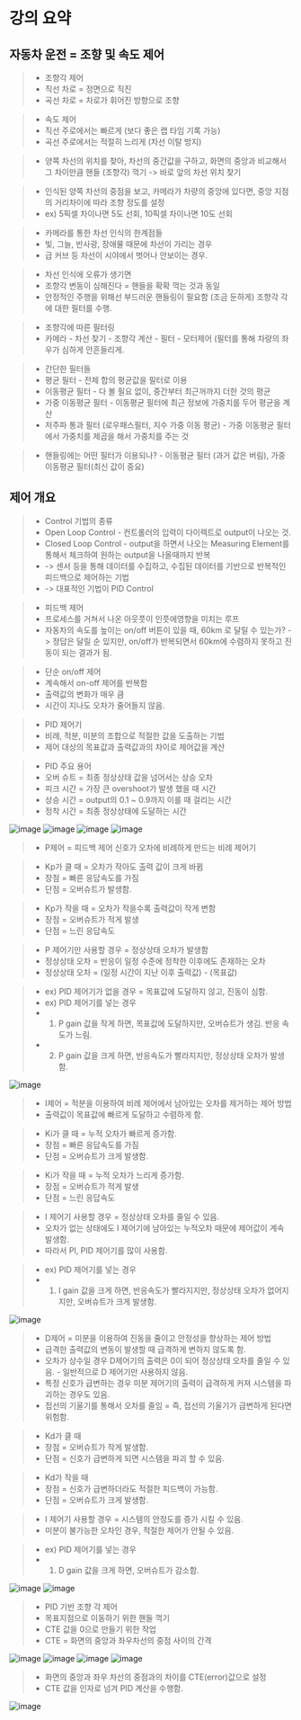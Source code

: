 # 강의 요약

## 자동차 운전 = 조향 및 속도 제어
> * 조향각 제어
> * 직선 차로 = 정면으로 직진
> * 곡선 차로 = 차로가 휘어진 방향으로 조향

> * 속도 제어
> * 직선 주로에서는 빠르게 (보다 좋은 랩 타임 기록 가능)
> * 곡선 주로에서는 적절히 느리게 (차선 이탈 방지)

> * 양쪽 차선의 위치를 찾아, 차선의 중간값을 구하고, 화면의 중앙과 비교해서 그 차이만큼 핸들 (조향각) 꺽기
> -> 바로 앞의 차선 위치 찾기

> * 인식된 양쪽 차선의 중점을 보고, 카메라가 차량의 중앙에 있다면, 중앙 지점의 거리차이에 따라 조향 정도를 설정
> * ex) 5픽셀 차이나면 5도 선회, 10픽셀 차이나면 10도 선회

> * 카메라를 통한 차선 인식의 한계점들
> * 빛, 그늘, 반사광, 장애물 때문에 차선이 가리는 경우
> * 급 커브 등 차선이 시야에서 벗어나 안보이는 경우.

> * 차선 인식에 오류가 생기면
> * 조향각 변동이 심해진다 = 핸들을 확확 꺽는 것과 동일
> * 안정적인 주행을 위해선 부드러운 핸들링이 필요함 (조금 둔하게) 조향각 각에 대한 필터를 수행.

> * 조향각에 따른 필터링
> * 카메라 - 차선 찾기 - 조향각 계산 - 필터 - 모터제어 (필터를 통해 차량의 좌우가 심하게 안흔들리게.

> * 간단한 필터들
> * 평균 필터 - 전체 합의 평균값을 필터로 이용
> * 이동평균 필터 - 다 볼 필요 없이, 중간부터 최근꺼까지 더한 것의 평균
> * 가중 이동평균 필터 - 이동평균 필터에 최근 정보에 가중치를 두어 평균을 계산
> * 저주파 통과 필터 (로우패스필터, 지수 가중 이동 평균) - 가중 이동평균 필터에서 가중치를 제곱을 해서 가중치를 주는 것

> * 핸들링에는 어떤 필터가 이용되나? - 이동평균 필터 (과거 값은 버림), 가중 이동평균 필터(최신 값이 중요)

## 제어 개요
> * Control 기법의 종류
> * Open Loop Control - 컨트롤러의 입력이 다이렉트로 output이 나오는 것.
> * Closed Loop Control - output을 하면서 나오는 Measuring Element를 통해서 체크하여 원하는 output을 나올때까지 반복
> * -> 센서 등을 통해 데이터를 수집하고, 수집된 데이터를 기반으로 반복적인 피드백으로 제어하는 기법
> * -> 대표적인 기법이 PID Control

> * 피드백 제어
> * 프로세스를 거쳐서 나온 아웃풋이 인풋에영향을 미치는 루프
> * 자동차의 속도를 높이는 on/off 버튼이 있을 때, 60km 로 달릴 수 있는가?
> -> 정답은 달릴 순 있지만, on/off가 반복되면서 60km에 수렴하지 못하고 진동이 되는 결과가 됨.

> * 단순 on/off 제어
> * 계속해서 on-off 제어를 반복함
> * 출력값의 변화가 매우 큼
> * 시간이 지나도 오차가 줄어들지 않음.

> * PID 제어기
> * 비례, 적분, 미분의 조합으로 적절한 값을 도출하는 기법
> * 제어 대상의 목표값과 출력값과의 차이로 제어값을 계산

> * PID 주요 용어
> * 오버 슈트 = 최종 정상상태 값을 넘어서는 상승 오차
> * 피크 시간 = 가장 큰 overshoot가 발생 했을 때 시간
> * 상승 시간 = output의 0.1 ~ 0.9까지 이를 때 걸리는 시간
> * 정착 시간 = 최종 정상상태에 도달하는 시간

![image](https://user-images.githubusercontent.com/55529455/160755719-fdf9c6b1-4b15-47d9-83f8-f33c64c5d980.png)
![image](https://user-images.githubusercontent.com/55529455/160755743-3aba0395-0e4a-4bf9-82a5-29160b8ede39.png)
![image](https://user-images.githubusercontent.com/55529455/160765244-a3c76c2c-ec2b-4b3a-a2cb-28fbd4afb7db.png)
![image](https://user-images.githubusercontent.com/55529455/160765573-6fb29642-7b07-41da-94b9-5174d5d52ff9.png)

> * P제어 = 피드백 제어 신호가 오차에 비례하게 만드는 비례 제어기

> * Kp가 클 때 = 오차가 작아도 출력 값이 크게 바뀜
> * 장점 = 빠른 응답속도를 가짐
> * 단점 = 오버슈트가 발생함.

> * Kp가 작을 때 = 오차가 작을수록 출력값이 작게 변함
> * 장점 = 오버슈트가 적게 발생
> * 단점 = 느린 응답속도

> * P 제어기만 사용할 경우 = 정상상태 오차가 발생함
> * 정상상태 오차 = 반응이 일정 수준에 정착한 이후에도 존재하는 오차
> * 정상상태 오차 = (일정 시간이 지난 이후 출력값) - (목표값)

> * ex) PID 제어기가 없을 경우 = 목표값에 도달하지 않고, 진동이 심함.
> * ex) PID 제어기를 넣는 경우
> * 1. P gain 값을 작게 하면, 목표값에 도달하지만, 오버슈트가 생김. 반응 속도가 느림.
> * 2. P gain 값을 크게 하면, 반응속도가 빨라지지만, 정상상태 오차가 발생함.

![image](https://user-images.githubusercontent.com/55529455/160766286-3ec19e54-3757-48db-87b9-cb07747c71fb.png)

> * I제어 = 적분을 이용하여 비례 제어에서 남아있는 오차를 제거하는 제어 방법
> * 출력값이 목표값에 빠르게 도달하고 수렴하게 함.

> * Ki가 클 때 = 누적 오차가 빠르게 증가함.
> * 장점 = 빠른 응답속도를 가짐
> * 단점 = 오버슈트가 크게 발생함.

> * Ki가 작을 때 = 누적 오차가 느리게 증가함.
> * 장점 = 오버슈트가 적게 발생
> * 단점 = 느린 응답속도

> * I 제어기 사용할 경우 = 정상상태 오차를 줄일 수 있음.
> * 오차가 없는 상태에도 I 제어기에 남아있는 누적오차 때문에 제어값이 계속 발생함.
> * 따라서 PI, PID 제어기를 많이 사용함.

> * ex) PID 제어기를 넣는 경우
> * 1. I gain 값을 크게 하면, 반응속도가 빨라지지만, 정상상태 오차가 없어지지만, 오버슈트가 크게 발생함.

![image](https://user-images.githubusercontent.com/55529455/160767010-ff7c1d41-d216-4460-9bb1-fe1519c18d39.png)

> * D제어 = 미분을 이용하여 진동을 줄이고 안정성을 향상하는 제어 방법
> * 급격한 출력값의 변동이 발생할 때 급격하게 변하지 않도록 함.
> * 오차가 상수일 경우 D제어기의 출력은 0이 되어 정상상태 오차를 줄일 수 있음. - 일반적으로 D 제어기만 사용하지 않음.
> * 특정 신호가 급변하는 경우 미분 제어기의 출력이 급격하게 커져 시스템을 파괴하는 경우도 있음.
> * 접선의 기울기를 통해서 오차를 줄임 = 즉, 접선의 기울기가 급변하게 된다면 위험함.

> * Kd가 클 때
> * 장점 = 오버슈트가 작게 발생함.
> * 단점 = 신호가 급변하게 되면 시스템을 파괴 할 수 있음.

> * Kd가 작을 때
> * 장점 = 신호가 급변하더라도 적절한 피드백이 가능함.
> * 단점 = 오버슈트가 크게 발생함.

> * I 제어기 사용할 경우 = 시스템의 안정도를 증가 시킬 수 있음.
> * 미분이 불가능한 오차인 경우, 적절한 제어가 안될 수 있음.

> * ex) PID 제어기를 넣는 경우
> * 1. D gain 값을 크게 하면, 오버슈트가 감소함.

![image](https://user-images.githubusercontent.com/55529455/160768875-b6081118-b64d-436a-8272-436587eb6e06.png)
![image](https://user-images.githubusercontent.com/55529455/160768934-d8b4671f-361a-4f00-96ae-9a76483611a3.png)

> * PID 기반 조향 각 제어
> * 목표지점으로 이동하기 위한 핸들 꺽기
> * CTE 값을 0으로 만들기 위한 작업
> * CTE = 화면의 중앙과 좌우차선의 중점 사이의 간격

![image](https://user-images.githubusercontent.com/55529455/160773839-69201cce-9376-4eef-b2aa-71adb9b4913d.png)
![image](https://user-images.githubusercontent.com/55529455/160773906-f0f9ca40-18df-4013-9232-fbc241cb7b8f.png)
![image](https://user-images.githubusercontent.com/55529455/160774108-1562dc8c-8b27-4ff4-80c2-5236585db2e9.png)
![image](https://user-images.githubusercontent.com/55529455/160774917-6161dedc-a191-4fc2-b4a1-327fe40ca34e.png)

> * 화면의 중앙과 좌우 차선의 중점과의 차이를 CTE(error)값으로 설정
> * CTE 값을 인자로 넘겨 PID 계산을 수행함.

![image](https://user-images.githubusercontent.com/55529455/160775022-608baeb9-3a21-4181-914d-07d4519446df.png)







